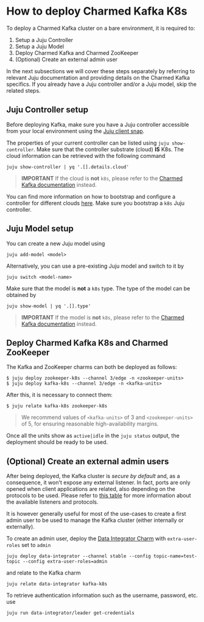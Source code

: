 # How to deploy Charmed Kafka K8s

To deploy a Charmed Kafka cluster on a bare environment, it is required to:
1. Setup a Juju Controller
2. Setup a Juju Model
3. Deploy Charmed Kafka and Charmed ZooKeeper
4. (Optional) Create an external admin user

In the next subsections we will cover these steps separately by referring to 
relevant Juju documentation and providing details on the Charmed Kafka specifics.
If you already have a Juju controller and/or a Juju model, skip the related steps.

## Juju Controller setup

Before deploying Kafka, make sure you have a Juju controller accessible from 
your local environment using the [Juju client snap](https://snapcraft.io/juju). 

The properties of your current controller can be listed using `juju show-controller`. 
Make sure that the controller substrate (cloud) **IS** K8s. 
The cloud information can be retrieved with the following command

```commandline
juju show-controller | yq '.[].details.cloud'
```

> **IMPORTANT** If the cloud is **not** `k8s`, please refer to the [Charmed Kafka documentation](/t/charmed-kafka-documentation/10288) instead.

You can find more information on how to bootstrap and configure a controller for different 
clouds [here](https://juju.is/docs/juju/manage-controllers#heading--bootstrap-a-controller). 
Make sure you bootstrap a `k8s` Juju controller. 

## Juju Model setup

You can create a new Juju model using 

```
juju add-model <model>
```

Alternatively, you can use a pre-existing Juju model and switch to it by 

```
juju switch <model-name>
```

Make sure that the model is **not** a `k8s` type. The type of the model 
can be obtained by 

```
juju show-model | yq '.[].type'
```

> **IMPORTANT** If the model is **not** `k8s`, please refer to the [Charmed Kafka documentation](/t/charmed-kafka-documentation/10288) instead.


## Deploy Charmed Kafka K8s and Charmed ZooKeeper

The Kafka and ZooKeeper charms can both be deployed as follows:

```shell
$ juju deploy zookeeper-k8s --channel 3/edge -n <zookeeper-units>
$ juju deploy kafka-k8s --channel 3/edge -n <kafka-units>
```

After this, it is necessary to connect them:
```shell
$ juju relate kafka-k8s zookeeper-k8s
```

> We recommend values of `<kafka-units>` of 3 and `<zookeeper-units>` of 5, for 
ensuring reasonable high-availability margins.

Once all the units show as `active|idle` in the `juju status` output, the deployment 
should be ready to be used. 

## (Optional) Create an external admin users

After being deployed, the Kafka cluster is *secure by default* and, as a consequence, 
it won't expose any external listener. 
In fact, ports are only opened when client applications are related, also 
depending on the protocols to be used. Please refer to [this table](TODO) for 
more information about the available listeners and protocols. 

It is however generally useful for most of the use-cases to create a first admin user
to be used to manage the Kafka cluster (either internally or externally). 

To create an admin user, deploy the [Data Integrator Charm](https://charmhub.io/data-integrator) with 
`extra-user-roles` set to `admin`

```shell
juju deploy data-integrator --channel stable --config topic-name=test-topic --config extra-user-roles=admin
```

and relate to the Kafka charm

```shell
juju relate data-integrator kafka-k8s
```

To retrieve authentication information such as the username, password, etc. use

```shell
juju run data-integrator/leader get-credentials
```